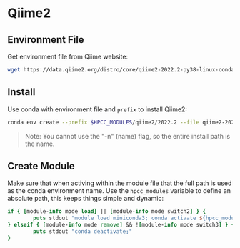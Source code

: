 # Qiime2

## Environment File

Get environment file from Qiime website:

```bash
wget https://data.qiime2.org/distro/core/qiime2-2022.2-py38-linux-conda.yml
```

## Install

Use conda with environment file and `prefix` to install Qiime2:

```bash
conda env create --prefix $HPCC_MODULES/qiime2/2022.2 --file qiime2-2022.2-py38-linux-conda.yml
```

> Note: You cannot use the "-n" (name) flag, so the entire install path is the name.

## Create Module

Make sure that when activing within the module file that the full path is used as the conda environment name.
Use the `hpcc_modules` variable to define an absolute path, this keeps things simple and dynamic:

```tcl
if { [module-info mode load] || [module-info mode switch2] } {
        puts stdout "module load miniconda3; conda activate ${hpcc_modules}/qiime2/2022.2;"
} elseif { [module-info mode remove] && ![module-info mode switch3] } {
        puts stdout "conda deactivate;"
}
```

